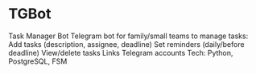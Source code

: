 # TGBot
Task Manager Bot Telegram bot for family/small teams to manage tasks:  Add tasks (description, assignee, deadline)  Set reminders (daily/before deadline)  View/delete tasks  Links Telegram accounts Tech: Python, PostgreSQL, FSM
